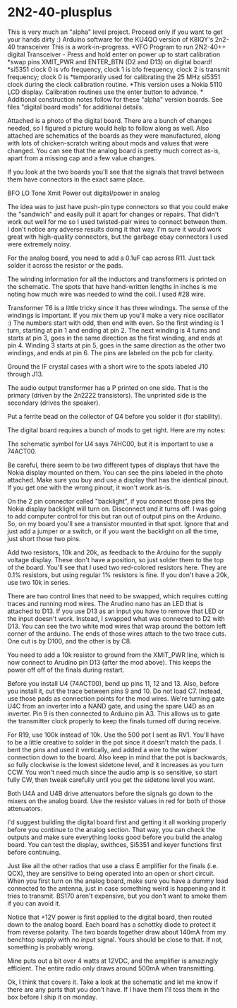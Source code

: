 # 2N2-40-plusplus
This is very much an "alpha" level project. Proceed only if you want to get your hands dirty :)
Arduino software for the KU4QO version of K8IQY's 2n2-40 transceiver 
This is a work-in-progress. 
*VFO Program to run 2N2-40++ digital Transceiver - Press and hold enter on power up to start calibration
*swap pins XMIT_PWR and ENTER_BTN (D2 and D13) on digital board!
*si5351 clock 0 is vfo frequency, clock 1 is bfo frequency, clock 2 is transmit frequency; clock 0 is 
*temporarily used for calibrating the 25 MHz si5351 clock during the clock calibration routine.
*This version uses a Nokia 5110 LCD display.  Calibration routines use the enter button to advance.
*
Additional construction notes follow for these "alpha" version boards. See files "digital board mods" for additional details.

Attached is a photo of the digital board. There are a bunch of changes needed, so I figured a picture would help to follow along as well. Also attached are schematics of the boards as they were manufactured, along with lots of chicken-scratch writing about mods and values that were changed. You can see that the analog board is pretty much correct as-is, apart from a missing cap and a few value changes.

If you look at the two boards you'll see that the signals that travel between them have connectors in the exact same place. 

BFO
LO
Tone
Xmit
Power out digital/power in analog

The idea was to just have push-pin type connectors so that you could make the "sandwich" and easily pull it apart for changes or repairs. That didn't work out well for me so I used twisted-pair wires to connect between them. I don't notice any adverse results doing it that way. I'm sure it would work great with high-quality connectors, but the garbage ebay connectors I used were extremely noisy.

For the analog board, you need to add a 0.1uF cap across R11. Just tack solder it across the resistor or the pads. 

The winding information for all the inductors and transformers is printed on the schematic. The spots that have hand-written lengths in inches is me noting how much wire was needed to wind the coil. I used #28 wire. 

Transformer T6 is a little tricky since it has three windings. The sense of the windings is important. If you mix them up you'll make a very nice oscillator :)  The numbers start with odd, then end with even. So the first winding is 1 turn, starting at pin 1 and ending at pin 2. The next winding is 4 turns and starts at pin 3, goes in the same direction as the first winding, and ends at pin 4. Winding 3 starts at pin 5, goes in the same direction as the other two windings, and ends at pin 6. The pins are labeled on the pcb for clarity. 

Ground the IF crystal cases with a short wire to the spots labeled J10 through J13.

The audio output transformer has a P printed on one side. That is the primary (driven by the 2n2222 transistors). The unprinted side is the secondary (drives the speaker). 

Put a ferrite bead on the collector of Q4 before you solder it (for stability). 

The digital board requires a bunch of mods to get right. Here are my notes:

The schematic symbol for U4 says 74HC00, but it is important to use a 74ACT00. 

Be careful, there seem to be two different types of displays that have the Nokia display mounted on them. You can see the pins labeled in the photo attached. Make sure you buy and use a display that has the identical pinout. If you get one with the wrong pinout, it won't work as-is. 

On the 2 pin connector called "backlight", if you connect those pins the Nokia display backlight will turn on. Disconnect and it turns off. I was going to add computer control for this but ran out of output pins on the Arduino. So, on my board you'll see a transistor mounted in that spot. Ignore that and just add a jumper or a switch, or if you want the backlight on all the time, just short those two pins.

Add two resistors, 10k and 20k, as feedback to the Arduino for the supply voltage display. These don't have a position, so just solder them to the top of the board. You'll see that I used two red-colored resistors here. They are 0.1% resistors, but using regular 1% resistors is fine. If you don't have a 20k, use two 10k in series. 

There are two control lines that need to be swapped, which requires cutting traces and running mod wires. The Arudino nano has an LED that is attached to D13. If you use D13 as an input you have to remove that LED or the input doesn't work. Instead, I swapped what was connected to D2 with D13. You can see the two white mod wires that wrap around the bottom left corner of the arduino. The ends of those wires attach to the two trace cuts. One cut is by D100, and the other is by C8. 

You need to add a 10k resistor to ground from the XMIT_PWR line, which is now connect to Arudino pin D13 (after the mod above). This keeps the power off off of the finals during restart.

Before you install U4 (74ACT00), bend up pins 11, 12 and 13. Also, before you install it, cut the trace between pins 9 and 10. Do not load C7. Instead, use those pads as connection points for the mod wires. We're turning gate U4C from an inverter into a NAND gate, and using the spare U4D as an inverter. Pin 9 is then connected to Arduino pin A3. This allows us to gate the transmitter clock properly to keep the finals turned off during receive. 

For R19, use 100k instead of 10k. Use the 500 pot I sent as RV1. You'll have to be a little creative to solder in the pot since it doesn't match the pads. I bent the pins and used it vertically, and added a wire to the wiper connection down to the board. Also keep in mind that the pot is backwards, so fully clockwise is the lowest sidetone level, and it increases as you turn CCW. You won't need much since the audio amp is so sensitive, so start fully CW, then tweak carefully until you get the sidetone level you want. 

Both U4A and U4B drive attenuators before the signals go down to the mixers on the analog board. Use the resistor values in red for both of those attenuators. 

I'd suggest building the digital board first and getting it all working properly before you continue to the analog section. That way, you can check the outputs and make sure everything looks good before you build the analog board. You can test the display, swithces, Si5351 and keyer functions first before continuing. 

Just like all the other radios that use a class E amplifier for the finals (i.e. QCX), they are sensitive to being operated into an open or short circuit. When you first turn on the analog board, make sure you have a dummy load connected to the antenna, just in case something weird is happening and it tries to transmit. BS170 aren't expensive, but you don't want to smoke them if you can avoid it.

Notice that +12V power is first applied to the digital board, then routed down to the analog board. Each board has a schottky diode to protect it from reverse polarity. The two boards together draw about 140mA from my benchtop supply with no input signal. Yours should be close to that. If not, something is probably wrong.

Mine puts out a bit over 4 watts at 12VDC, and the amplifier is amazingly efficient. The entire radio only draws around 500mA when transmitting. 

Ok, I think that covers it. Take a look at the schematic and let me know if there are any parts that you don't have. If I have them I'll toss them in the box before I ship it on monday. 
